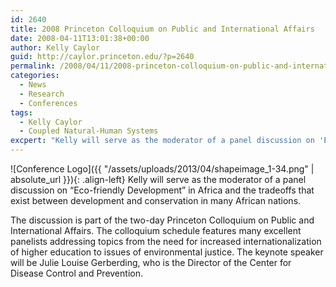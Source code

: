```yaml
---
id: 2640
title: 2008 Princeton Colloquium on Public and International Affairs
date: 2008-04-11T13:01:38+00:00
author: Kelly Caylor
guid: http://caylor.princeton.edu/?p=2640
permalink: /2008/04/11/2008-princeton-colloquium-on-public-and-international-affairs/
categories:
  - News
  - Research
  - Conferences
tags:
  - Kelly Caylor
  - Coupled Natural-Human Systems
excpert: "Kelly will serve as the moderator of a panel discussion on 'Eco-friendly Development' in Africa and the tradeoffs that exist between development and conservation in many African nations."
---
```

![Conference Logo]({{ "/assets/uploads/2013/04/shapeimage_1-34.png" | absolute_url }}){: .align-left} Kelly will serve as the moderator of a panel discussion on “Eco-friendly Development” in Africa and the tradeoffs that exist between development and conservation in many African nations.


<!--more-->The discussion is part of the two-day Princeton Colloquium on Public and International Affairs. The colloquium schedule features many excellent panelists addressing topics from the need for increased internationalization of higher education to issues of environmental justice. The keynote speaker will be Julie Louise Gerberding, who is the Director of the Center for Disease Control and Prevention.